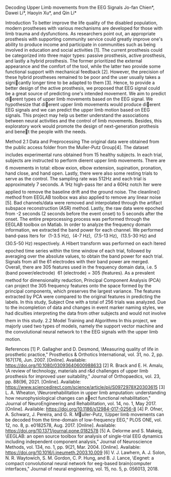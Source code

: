 Decoding Upper Limb movements from the EEG Signals
Jo-fan Chien*, Dawei Li*, Haoyin Xu*, and Qin Li*

Introduction
To better improve the life quality of the disabled population, modern prostheses with various mechanisms
are developed for those with limb trauma and dysfunctions. As researchers point out, an appropriate prosthesis
with supporting community service could greatly improve one's ability to produce income and participate
in communities such as being involved in education and social activities [1]. The current prosthesis could be
categorized into three major types: passive prosthesis, active prosthesis, and lastly a hybrid prosthesis. The
former prioritized the external appearance and the comfort of the tool, while the latter two provide some
functional support with mechanical feedback [2]. However, the precision of these hybrid prostheses remained
to be poor and the user usually takes a signicantly longer time to be adapted to them [3]. Hence, to provide
a better design of the active prosthesis, we proposed that EEG signal could be a great source of predicting
one's intended movement. We aim to predict dierent types of upper limb movements based on the EEG
signal. We hypothesize that dierent upper limb movements would produce dierent EEG signals and we
can predict the upper limb motion based on EEG signals. This project may help us better understand the
associations between neural activities and the control of limb movements. Besides, this exploratory work
would promote the design of next-generation prothesis and benet the people with the needs.

Method
2.1 Data and Preprocessing
The original data were obtained from the public access folder from the Muller-Putz Group[4]. The
dataset includes experimental runs obtained from 15 healthy subjects. In each trial, subjects are instructed
to perform dierent upper limb movements. There are 6 movements in total: elbow 
exion, elbow extension,
supination, pronation, hand close, and hand open. Lastly, there were also some resting trials to serve as the
control. The sampling rate was 512Hz and each trial is approximately 7 seconds.
A 1Hz high-pass lter and a 60Hz notch lter were applied to remove the baseline drift and the ground
noise. The cleanline() method from EEGLAB toolbox was also applied to remove any linear noise [5]. Bad
channels/data were removed and interpolated through the artifact subspace reconstruction (ASR) method.
Lastly, the raw data were epoched from -2 seconds (2 seconds before the event onset) to 5 seconds after the
onset. The entire preprocessing process was performed through the EEGLAB toolbox on Matlab.
In order to analyze the frequency domain information, we extracted the band power for each channel.
We performed band-pass lters for  (1-3.5 Hz),  (4-7 Hz),  (7.5-13 Hz),  (13.5-30 Hz) and 
 (30.5-50
Hz) respectively. A Hibert transform was performed on each ltered epoched time series within the time
window of each trial, followed by averaging over the absolute values, to obtain the band power for each trial.
Signals from all the 61 electrodes with their band power are merged. Overall, there are 305 features used in
the frequency domain data, i.e. 5 (band power/electrode)  61 (electrode) = 305 (features).
As a prevalent method for dimensionality reduction, Principal Component Analysis (PCA) can project
the 305 frequency features onto the space formed by the principal components, which preserves the largest
variance. The features extracted by PCA were compared to the original features in predicting the labels.
In this study, Subject One with a total of 256 trials was analyzed. Due to the incompletion of data and
changes in event marker naming styles, we had diculties interpreting the data from other subjects and
would not involve them in this study.
2.2 Model Training and Algorithms
In this project, we majorly used two types of models, namely the support vector machine and the
convolutional neural network to t the EEG signals with the upper limb motion.

References
[1] P. Gallagher and D. Desmond, \Measuring quality of life in prosthetic practice," Prosthetics
& Orthotics International, vol. 31, no. 2, pp. 167{176, Jun. 2007. [Online]. Available:
https://doi.org/10.1080/03093640600988633
[2] R. Brack and E. H. Amalu, \A review of technology, materials and r&d challenges of upper limb
prosthesis for improved user suitability," Journal of Orthopaedics, vol. 23, pp. 88{96, 2021. [Online].
Available: https://www.sciencedirect.com/science/article/pii/S0972978X20303615
[3] L. A. Wheaton, \Neurorehabilitation in upper limb amputation: understanding how neurophysiological
changes can aect functional rehabilitation," Journal of NeuroEngineering and Rehabilitation, vol. 14,
no. 1, May 2017. [Online]. Available: https://doi.org/10.1186/s12984-017-0256-8
[4] P. Ofner, A. Schwarz, J. Pereira, and G. R. Muller-Putz, \Upper limb movements can be decoded from
the time-domain of low-frequency EEG," PLOS ONE, vol. 12, no. 8, p. e0182578, Aug. 2017. [Online].
Available: https://doi.org/10.1371/journal.pone.0182578
[5] A. Delorme and S. Makeig, \EEGLAB: an open source toolbox for analysis of single-trial EEG dynamics
including independent component analysis," Journal of Neuroscience Methods, vol. 134, no. 1, pp. 9{21,
Mar. 2004. [Online]. Available: https://doi.org/10.1016/j.jneumeth.2003.10.009
[6] V. J. Lawhern, A. J. Solon, N. R. Waytowich, S. M. Gordon, C. P. Hung, and B. J. Lance, \Eegnet:
a compact convolutional neural network for eeg-based brain{computer interfaces," Journal of neural
engineering, vol. 15, no. 5, p. 056013, 2018.
